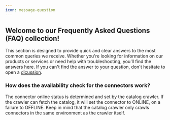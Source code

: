 ```yaml
---
icon: message-question
---
```


## Welcome to our Frequently Asked Questions (FAQ) collection!

This section is designed to provide quick and clear answers to the most common queries we receive. Whether you're looking for information on our products or services or need help with troubleshooting, you'll find the answers here. If you can't find the answer to your question, don't hesitate to open a [dicussion](https://github.com/sovity/dataspace-portal/discussions).

### How does the availability check for the connectors work?

The connector online status is determined and set by the catalog crawler. If the crawler can fetch the catalog, it will set the connector to ONLINE, on a failure to OFFLINE. Keep in mind that the catalog crawler only crawls connectors in the same environment as the crawler itself.
